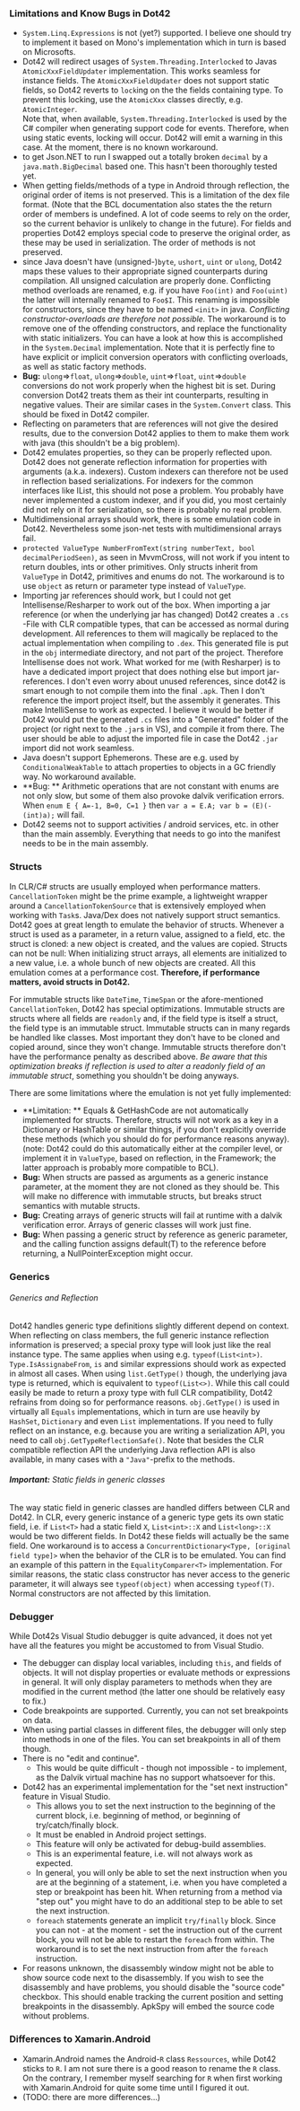 ### Limitations and Know Bugs in Dot42

- `System.Linq.Expressions` is not (yet?) supported. I believe one should try to implement it based on Mono's implementation which in turn is based on Microsofts.
- Dot42 will redirect usages of `System.Threading.Interlocked` to Javas `AtomicXxxFieldUpdater` implementation. This works seamless for instance fields. The `AtomicXxxFieldUpdater` does not support static fields, so Dot42 reverts to `lock`ing on the the fields containing type. To prevent this locking, use the `AtomicXxx` classes directly, e.g. `AtomicInteger`.  
  Note that, when available, `System.Threading.Interlocked` is used by the C# compiler when generating support code for events. Therefore, when using static events, locking will occur. Dot42 will emit a warning in this case. At the moment, there is no known workaround.
- to get Json.NET to run I swapped out a totally broken `decimal` by a `java.math.BigDecimal` based one. This hasn't been thoroughly tested yet.
- When getting fields/methods of a type in Android through reflection, the original order of items is not preserved. This is a limitation of the dex file format. (Note that the BCL documentation also states the the return order of members is undefined. A lot of code seems to rely on the order, so the current behavior is unlikely to change in the future). For fields and properties Dot42 employs special code to preserve the original order, as these may be used in serialization. The order of methods is not preserved.
- since Java doesn't have (unsigned-)`byte`, `ushort`, `uint` or `ulong`, Dot42 maps these values to their appropriate signed counterparts during compilation. All unsigned calculation are properly done. Conflicting method overloads are renamed, e.g. if you have `Foo(int)` and `Foo(uint)` the latter will internally renamed to `Foo$I`. This renaming is impossible for constructors, since they have to be named `<init>` in java.
  *Conflicting constructor-overloads are therefore not possible.*  The workaround is to remove one of the offending constructors, and replace the functionality with static initializers. You can have a look at how this is accomplished in the `System.Decimal` implementation. Note that it is perfectly fine to have explicit or implicit conversion operators with conflicting overloads, as well as static factory methods.
- **Bug:**  `ulong`=>`float`, `ulong`=>`double`, `uint`=>`float`, `uint`=>`double` conversions do not work properly when the highest bit is set. During conversion Dot42 treats them as their int counterparts, resulting in negative values. Their are similar cases in the `System.Convert` class. This should be fixed in Dot42 compiler. 
- Reflecting on parameters that are references will not give the desired results, due to the conversion Dot42 applies to them to make them work with java (this shouldn't be a big problem).
- Dot42 emulates properties, so they can be properly reflected upon. Dot42 does not generate reflection information for properties with arguments (a.k.a. indexers). Custom indexers can therefore not be used in reflection based serializations. For indexers for the common interfaces like IList, this should not pose a problem.
  You probably have never implemented a custom indexer, and if you did, you most certainly did not rely on it for serialization, so there is probably no real problem.
- Multidimensional arrays should work, there is some emulation code in Dot42. Nevertheless some json-net tests with multidimensional arrays fail. 
-  `protected ValueType NumberFromText(string numberText, bool decimalPeriodSeen)`, as seen in MvvmCross, will not work if you intent to return doubles, ints or other primitives. Only structs inherit from `ValueType` in Dot42, primitives and enums do not. The workaround is to use `object` as return or parameter type instead of `ValueType`.
- Importing jar references should work, but I could not get Intellisense/Resharper to work out of the box. When importing a jar reference (or when the underlying jar has changed) Dot42 creates a `.cs` -File with CLR compatible types, that can be accessed as normal during development. All references to them will magically be replaced to the actual implementation when compiling to `.dex`. This generated file is put in the `obj` intermediate directory, and not part of the project. Therefore Intellisense does not work.
  What worked for me (with Resharper) is to have a dedicated import project that does nothing else but import jar-references. I don't even worry about unused references, since dot42 is smart enough to not compile them into the final `.apk`. Then I don't reference the import project itself, but the assembly it generates. This make IntelliSense to work as expected.
  I believe it would be better if Dot42 would put the generated `.cs` files into a "Generated" folder of the project (or right next to the `.jar`s in VS), and compile it from there. The user should be able to adjust the imported file in case the Dot42 `.jar` import did not work seamless.
- Java doesn't support Ephemerons. These are e.g. used by `ConditionalWeakTable` to attach properties to objects in a GC friendly way. No workaround available.
- **Bug: ** Arithmetic operations that are not constant with enums are not only slow, but some of them also provoke dalvik verification errors. When `enum E { A=-1, B=0, C=1 }` then  `var a = E.A; var b = (E)(-(int)a);` will fail. 
- Dot42 seems not to support activities / android services, etc. in other than the main assembly. Everything that needs to go into the manifest needs to be in the main assembly. 

### Structs

In CLR/C# structs are usually employed when performance matters. `CancellationToken` might be the prime example, a lightweight wrapper around a `CancellationTokenSource` that is extensively employed when working with  `Task`s.
Java/Dex does not natively support struct semantics. Dot42 goes at great length to emulate the behavior of structs. Whenever a struct is used as a parameter, in a return value, assigned to a field, etc. the struct is cloned: a new object is created, and the values are copied. Structs can not be null: When initializing struct arrays, all elements are initialized to a new value, i.e. a whole bunch of new objects are created.
All this emulation comes at a performance cost. **Therefore, if performance matters, avoid structs in Dot42.**

For immutable structs like `DateTime`, `TimeSpan` or the afore-mentioned `CancellationToken`, Dot42 has special optimizations. Immutable structs are structs where all fields are `readonly` and, if the field type is itself a struct, the field type is an immutable struct. Immutable structs can in many regards be handled like classes. Most important they don't have to be cloned and copied around, since they won't change. Immutable structs therefore don't have the performance penalty as described above.
*Be aware that this optimization breaks if reflection is used to alter a readonly field of an immutable struct*, something you shouldn't be doing anyways.

There are some limitations where the emulation is not yet fully implemented:

- **Limitation: ** Equals & GetHashCode are not automatically implemented for structs. Therefore, structs will not work as a key in a Dictionary or HashTable or similar things, if you don't explicitly override these methods (which you should do for performance reasons anyway).
  (note: Dot42 could do this automatically either at the compiler level, or implement it in `ValueType`, based on reflection, in the Framework; the latter approach is probably more compatible to BCL).
- **Bug:** When structs are passed as arguments as a generic instance parameter, at the moment they are not cloned as they should be. This will make no difference with immutable structs, but breaks struct semantics with mutable structs.
- **Bug:** Creating arrays of generic structs will fail at runtime with a dalvik verification error. Arrays of generic classes will work just fine.
- **Bug:** When passing a generic struct by reference as generic parameter, and the calling function assigns default(T) to the reference before returning, a NullPointerException might occur.   

### Generics  

###### Generics and Reflection
Dot42 handles generic type definitions slightly different depend on context. When reflecting on class members, the full generic instance reflection information is preserved; a special proxy type will look just like the real instance type. The same applies when using e.g. `typeof(List<int>)`. `Type.IsAssignabeFrom`, `is` and similar expressions should work as expected in almost all cases.
When using `list.GetType()` though, the underlying java type is returned, which is equivalent to `typeof(List<>)`. While this call could easily be made to return a proxy type with full CLR compatibility, Dot42 refrains from doing so for performance reasons. `obj.GetType()` is used in virtually all `Equals` implementations, which in turn are use heavily by `HashSet`, `Dictionary` and even `List` implementations.
If you need to fully reflect on an instance, e.g. because you are writing a serialization API, you need to call `obj.GetTypeReflectionSafe()`.
Note that besides the CLR compatible reflection API the underlying Java reflection API is also available, in many cases with a `"Java"`-prefix to the methods.

###### **Important:** Static fields in generic classes
The way static field in generic classes are handled differs between CLR and Dot42. In CLR, every generic instance of a generic type gets its own static field, i.e. if `List<T>` had a static field `X`, `List<int>::X` and `List<long>::X` would be two different fields. In Dot42 these fields will actually be the same field. One workaround is to access a `ConcurrentDictionary<Type, [original field type]>` when the behavior of the CLR is to be emulated. You can find an example of this pattern in the `EqualityComparer<T>` implementation.
For similar reasons, the static class constructor has never access to the generic parameter, it will always see `typeof(object)` when accessing `typeof(T)`. Normal constructors are not affected by this limitation.

### Debugger

While Dot42s Visual Studio debugger is quite advanced, it does not yet have all the features you might be accustomed to from Visual Studio. 

- The debugger can display local variables, including `this`, and fields of objects. It will not display properties or evaluate methods or expressions in general. It will only display parameters to methods when they are modified in the current method (the latter one should be relatively easy to fix.) 
- Code breakpoints are supported. Currently, you can not set breakpoints on data.
- When using partial classes in different files, the debugger will only step into methods in one of the files. You can set breakpoints in all of them though.
- There is no "edit and continue". 
	- This would be quite difficult - though not impossible - to implement, as the Dalvik virtual machine has no support whatsoever for this.
- Dot42 has an experimental implementation for the "set next instruction" feature in Visual Studio. 
	- This allows you to set the next instruction to the beginning of the current block, i.e. beginning of method, or beginning of try/catch/finally block.
	- It must be enabled in Android project settings.
	- This feature will only be activated for debug-build assemblies.
	- This is an experimental feature, i.e. will not always work as expected.
	- In general, you will only be able to set the next instruction when you are at the beginning of a statement, i.e. when you have completed a step or breakpoint has been hit. When returning from a method via "step out" you might have to do an additional step to be able to set the next instruction.   
	- `foreach` statements generate an implicit `try/finally` block. Since you can not - at the moment - set the instruction out of the current block, you will not be able to restart the `foreach` from within. The workaround is to set the next instruction from after the `foreach` instruction.
- For reasons unknown, the disassembly window might not be able to show source code next to the disassembly. If you wish to see the disassembly and have problems, you should disable the "source code" checkbox. This should enable tracking the current position and setting breakpoints in the disassembly.
  ApkSpy will embed the source code without problems.

### Differences to Xamarin.Android
- Xamarin.Android names the Android-`R` class `Ressources`, while Dot42 sticks to `R`. I am not sure there is a good reason to rename the `R` class. On the contrary, I remember myself searching for `R` when first working with Xamarin.Android for quite some time until I figured it out.
- (TODO: there are more differences...)

